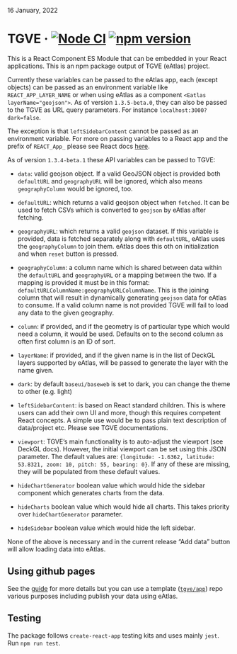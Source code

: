 16 January, 2022

# TGVE · [![Node CI](https://github.com/tgve/eAtlas/workflows/Node%20CI/badge.svg?branch=release)](https://github.com/tgve/tgve/actions?query=workflow%3A%22Node+CI%22) [![npm version](https://badge.fury.io/js/eatlas.svg)](https://badge.fury.io/js/eatlas)

This is a React Component ES Module that can be embedded in your React
applications. This is an npm package output of TGVE (eAtlas) project.

Currently these variables can be passed to the eAtlas app, each (except
objects) can be passed as an environment variable like
`REACT_APP_LAYER_NAME` or when using eAtlas as a component
`<Eatlas layerName="geojson">`. As of version `1.3.5-beta.0`, they can
also be passed to the TGVE as URL query parameters. For instance
`localhost:3000?dark=false`.

The exception is that `leftSidebarContent` cannot be passed as an
environment variable. For more on passing variables to a React app and
the prefix of `REACT_App_` please see React docs
[here](https://create-react-app.dev/docs/adding-custom-environment-variables).

As of version `1.3.4-beta.1` these API variables can be passed to TGVE:

-   `data`: valid geojson object. If a valid GeoJSON object is provided
    both `defaultURL` and `geographyURL` will be ignored, which also
    means `geographyColumn` would be ignored, too.

-   `defaultURL`: which returns a valid geojson object when `fetched`.
    It can be used to fetch CSVs which is converted to `geojson` by
    eAtlas after fetching.

-   `geographyURL`: which returns a valid `geojson` dataset. If this
    variable is provided, data is fetched separately along with
    `defaultURL`, eAtlas uses the `geographyColumn` to join them. eAtlas
    does this oth on initialization and when `reset` button is pressed.

-   `geographyColumn`: a column name which is shared between data within
    the `defaultURL` and `geographyURL` or a mapping between the two. If
    a mapping is provided it must be in this format:
    `defaultURLColumnName:geographyURLColumnName`. This is the joining
    column that will result in dynamically generating `geojson` data for
    eAtlas to consume. If a valid column name is not provided TGVE will
    fail to load any data to the given geography.

-   `column`: if provided, and if the geometry is of particular type
    which would need a column, it would be used. Defaults on to the
    second column as often first column is an ID of sort.

-   `layerName`: if provided, and if the given name is in the list of
    DeckGL layers supported by eAtlas, will be passed to generate the
    layer with the name given.

-   `dark`: by default `baseui/baseweb` is set to dark, you can change
    the theme to other (e.g. light)

-   `leftSidebarContent`: is based on React standard children. This is
    where users can add their own UI and more, though this requires
    competent React concepts. A simple use would be to pass plain text
    description of data/project etc. Please see TGVE documentations.

-   `viewport`: TGVE’s main functionality is to auto-adjust the viewport
    (see DeckGL docs). However, the initial viewport can be set using
    this JSON parameter. The default values are:
    `{longitude: -1.6362, latitude: 53.8321, zoom: 10, pitch: 55, bearing: 0}`.
    If any of these are missing, they will be populated from these
    default values.

-   `hideChartGenerator` boolean value which would hide the sidebar
    component which generates charts from the data.

-   `hideCharts` boolean value which would hide all charts. This takes
    priority over `hideChartGenerator` parameter.

-   `hideSidebar` boolean value which would hide the left sidebar.

None of the above is necessary and in the current release “Add data”
button will allow loading data into eAtlas.

## Using github pages

See the [guide](https://github.com/tgve/eAtlas/wiki/Using-TGVE) for
more details but you can use a template
([`tgve/app`](https://github.com/tgve/app)) repo
various purposes including publish your data using eAtlas.


## Testing

The package follows `create-react-app` testing kits and uses mainly
`jest`. Run `npm run test`.
